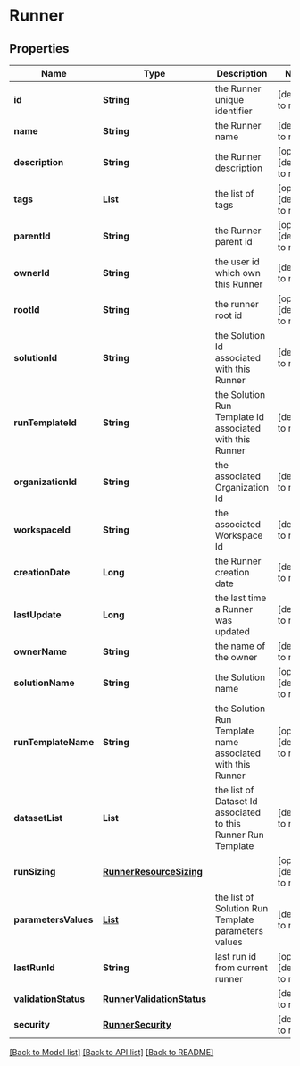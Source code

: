# Runner
## Properties

| Name | Type | Description | Notes |
|------------ | ------------- | ------------- | -------------|
| **id** | **String** | the Runner unique identifier | [default to null] |
| **name** | **String** | the Runner name | [default to null] |
| **description** | **String** | the Runner description | [optional] [default to null] |
| **tags** | **List** | the list of tags | [optional] [default to null] |
| **parentId** | **String** | the Runner parent id | [optional] [default to null] |
| **ownerId** | **String** | the user id which own this Runner | [default to null] |
| **rootId** | **String** | the runner root id | [optional] [default to null] |
| **solutionId** | **String** | the Solution Id associated with this Runner | [default to null] |
| **runTemplateId** | **String** | the Solution Run Template Id associated with this Runner | [default to null] |
| **organizationId** | **String** | the associated Organization Id | [default to null] |
| **workspaceId** | **String** | the associated Workspace Id | [default to null] |
| **creationDate** | **Long** | the Runner creation date | [default to null] |
| **lastUpdate** | **Long** | the last time a Runner was updated | [default to null] |
| **ownerName** | **String** | the name of the owner | [default to null] |
| **solutionName** | **String** | the Solution name | [optional] [default to null] |
| **runTemplateName** | **String** | the Solution Run Template name associated with this Runner | [optional] [default to null] |
| **datasetList** | **List** | the list of Dataset Id associated to this Runner Run Template | [default to null] |
| **runSizing** | [**RunnerResourceSizing**](RunnerResourceSizing.md) |  | [optional] [default to null] |
| **parametersValues** | [**List**](RunnerRunTemplateParameterValue.md) | the list of Solution Run Template parameters values | [default to null] |
| **lastRunId** | **String** | last run id from current runner | [optional] [default to null] |
| **validationStatus** | [**RunnerValidationStatus**](RunnerValidationStatus.md) |  | [default to null] |
| **security** | [**RunnerSecurity**](RunnerSecurity.md) |  | [default to null] |

[[Back to Model list]](../README.md#documentation-for-models) [[Back to API list]](../README.md#documentation-for-api-endpoints) [[Back to README]](../README.md)

